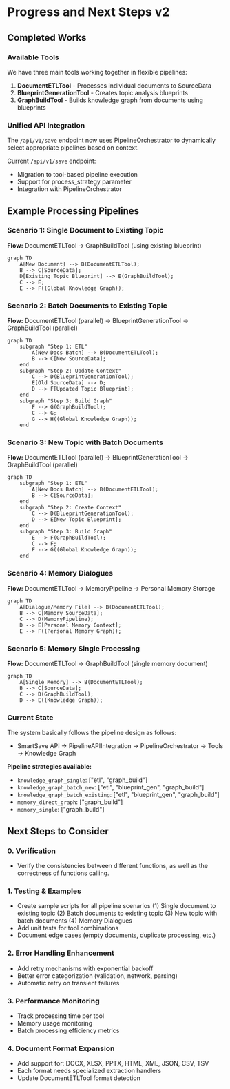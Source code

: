 # Progress and Next Steps v2

## Completed Works

### Available Tools
We have three main tools working together in flexible pipelines:

1. **DocumentETLTool** - Processes individual documents to SourceData
2. **BlueprintGenerationTool** - Creates topic analysis blueprints  
3. **GraphBuildTool** - Builds knowledge graph from documents using blueprints

### Unified API Integration
The `/api/v1/save` endpoint now uses PipelineOrchestrator to dynamically select appropriate pipelines based on context.

Current `/api/v1/save` endpoint:
- Migration to tool-based pipeline execution
- Support for process_strategy parameter
- Integration with PipelineOrchestrator

## Example Processing Pipelines

### Scenario 1: Single Document to Existing Topic
**Flow:** DocumentETLTool → GraphBuildTool (using existing blueprint)

```mermaid
graph TD
    A[New Document] --> B(DocumentETLTool);
    B --> C[SourceData];
    D[Existing Topic Blueprint] --> E(GraphBuildTool);
    C --> E;
    E --> F((Global Knowledge Graph));
```

### Scenario 2: Batch Documents to Existing Topic
**Flow:** DocumentETLTool (parallel) → BlueprintGenerationTool → GraphBuildTool (parallel)

```mermaid
graph TD
    subgraph "Step 1: ETL"
        A[New Docs Batch] --> B(DocumentETLTool);
        B --> C[New SourceData];
    end
    subgraph "Step 2: Update Context"
        C --> D(BlueprintGenerationTool);
        E[Old SourceData] --> D;
        D --> F[Updated Topic Blueprint];
    end
    subgraph "Step 3: Build Graph"
        F --> G(GraphBuildTool);
        C --> G;
        G --> H((Global Knowledge Graph));
    end
```

### Scenario 3: New Topic with Batch Documents
**Flow:** DocumentETLTool (parallel) → BlueprintGenerationTool → GraphBuildTool (parallel)

```mermaid
graph TD
    subgraph "Step 1: ETL"
        A[New Docs Batch] --> B(DocumentETLTool);
        B --> C[SourceData];
    end
    subgraph "Step 2: Create Context"
        C --> D(BlueprintGenerationTool);
        D --> E[New Topic Blueprint];
    end
    subgraph "Step 3: Build Graph"
        E --> F(GraphBuildTool);
        C --> F;
        F --> G((Global Knowledge Graph));
    end
```

### Scenario 4: Memory Dialogues
**Flow:** DocumentETLTool → MemoryPipeline → Personal Memory Storage

```mermaid
graph TD
    A[Dialogue/Memory File] --> B(DocumentETLTool);
    B --> C[Memory SourceData];
    C --> D(MemoryPipeline);
    D --> E[Personal Memory Context];
    E --> F((Personal Memory Graph));
```
### Scenario 5: Memory Single Processing
**Flow:** DocumentETLTool → GraphBuildTool (single memory document)

```mermaid
graph TD
    A[Single Memory] --> B(DocumentETLTool);
    B --> C[SourceData];
    C --> D(GraphBuildTool);
    D --> E((Knowledge Graph));
```

### Current State

The system basically follows the pipeline design as follows:
- SmartSave API → PipelineAPIIntegration →
PipelineOrchestrator → Tools → Knowledge Graph

**Pipeline strategies available:**
- `knowledge_graph_single`: ["etl", "graph_build"]
- `knowledge_graph_batch_new`: ["etl", "blueprint_gen", "graph_build"]
- `knowledge_graph_batch_existing`: ["etl", "blueprint_gen", "graph_build"]
- `memory_direct_graph`: ["graph_build"]
- `memory_single`: ["graph_build"]

## Next Steps to Consider
### 0. Verification
- Verify the consistencies between different functions, as well as the correctness of functions calling.

### 1. Testing & Examples
- Create sample scripts for all pipeline scenarios
    (1) Single document to existing topic
    (2) Batch documents to existing topic
    (3) New topic with batch documents
    (4) Memory Dialogues
- Add unit tests for tool combinations
- Document edge cases (empty documents, duplicate processing, etc.)

### 2. Error Handling Enhancement
- Add retry mechanisms with exponential backoff
- Better error categorization (validation, network, parsing)
- Automatic retry on transient failures

### 3. Performance Monitoring
- Track processing time per tool
- Memory usage monitoring
- Batch processing efficiency metrics

### 4. Document Format Expansion
- Add support for: DOCX, XLSX, PPTX, HTML, XML, JSON, CSV, TSV
- Each format needs specialized extraction handlers
- Update DocumentETLTool format detection